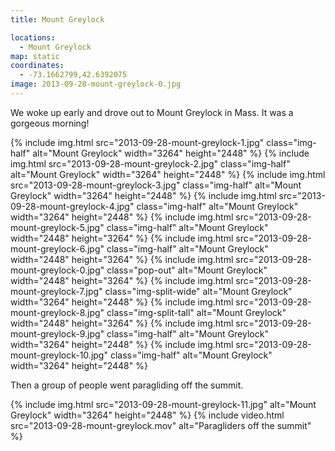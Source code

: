 ```yaml
---
title: Mount Greylock

locations:
  - Mount Greylock
map: static
coordinates:
  - -73.1662799,42.6392075
image: 2013-09-28-mount-greylock-0.jpg
---
```


We woke up early and drove out to Mount Greylock in Mass. It was a gorgeous morning!

<div class="photos">

{% include img.html src="2013-09-28-mount-greylock-1.jpg" class="img-half" alt="Mount Greylock" width="3264" height="2448" %}
{% include img.html src="2013-09-28-mount-greylock-2.jpg" class="img-half" alt="Mount Greylock" width="3264" height="2448" %}
{% include img.html src="2013-09-28-mount-greylock-3.jpg" class="img-half" alt="Mount Greylock" width="3264" height="2448" %}
{% include img.html src="2013-09-28-mount-greylock-4.jpg" class="img-half" alt="Mount Greylock" width="3264" height="2448" %}
{% include img.html src="2013-09-28-mount-greylock-5.jpg" class="img-half" alt="Mount Greylock" width="2448" height="3264" %}
{% include img.html src="2013-09-28-mount-greylock-6.jpg" class="img-half" alt="Mount Greylock" width="2448" height="3264" %}
{% include img.html src="2013-09-28-mount-greylock-0.jpg" class="pop-out" alt="Mount Greylock" width="2448" height="3264" %}
{% include img.html src="2013-09-28-mount-greylock-7.jpg" class="img-split-wide" alt="Mount Greylock" width="3264" height="2448" %}
{% include img.html src="2013-09-28-mount-greylock-8.jpg" class="img-split-tall" alt="Mount Greylock" width="2448" height="3264" %}
{% include img.html src="2013-09-28-mount-greylock-9.jpg" class="img-half" alt="Mount Greylock" width="3264" height="2448" %}
{% include img.html src="2013-09-28-mount-greylock-10.jpg" class="img-half" alt="Mount Greylock" width="3264" height="2448" %}

</div>

Then a group of people went paragliding off the summit.

<div class="photos">
{% include img.html src="2013-09-28-mount-greylock-11.jpg" alt="Mount Greylock" width="3264" height="2448" %}
{% include video.html src="2013-09-28-mount-greylock.mov" alt="Paragliders off the summit" %}
</div>
